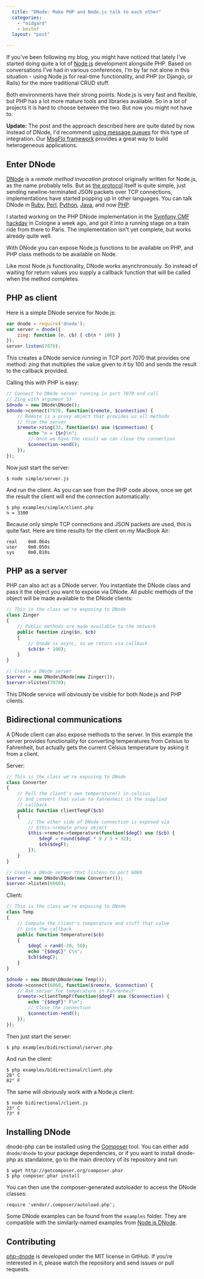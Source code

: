 ```yaml
---
  title: "DNode: Make PHP and Node.js talk to each other"
  categories: 
    - "midgard"
    - bestof
  layout: "post"

---
```

If you've been following my blog, you might have noticed that lately I've started doing quite a lot of [Node.js](http://nodejs.org/) development alongside PHP. Based on conversations I've had in various conferences, I'm by far not alone in this situation - using Node.js for real-time functionality, and PHP (or Django, or Rails) for the more traditional CRUD stuff.

Both environments have their strong points. Node.js is very fast and flexible, but PHP has a lot more mature tools and libraries available. So in a lot of projects it is hard to choose between the two. But now you might not have to.

**Update:** The post and the approach described here are quite dated by now. Instead of DNode, I'd recommend [using message queues](/blog/forget-http-microservices/) for this type of integration. Our [MsgFlo framework](https://msgflo.org/) provides a great way to build heterogeneous applications.

## Enter DNode

[DNode](http://substack.net/posts/85e1bd/DNode-Asynchronous-Remote-Method-Invocation-for-Node-js-and-the-Browser) is a _remote method invocation_ protocol originally written for Node.js, as the name probably tells. But as [the protocol](https://github.com/substack/dnode-protocol#readme) itself is quite simple, just sending newline-terminated JSON packets over TCP connections, implementations have started popping up in other languages. You can talk DNode in [Ruby](https://github.com/substack/dnode-ruby), [Perl](https://github.com/substack/dnode-perl), [Python](https://github.com/jesusabdullah/dnode-python), [Java](https://github.com/aslakhellesoy/dnode-java), and now [PHP](https://github.com/bergie/dnode-php).

I started working on the PHP DNode implementation in the [Symfony CMF hackday](http://blog.liip.ch/archive/2011/09/30/symfony-cmf-hackday-october-22nd-in-cologne.html) in Cologne a week ago, and got it into a running stage on a train ride from there to Paris. The implementation isn't yet complete, but works already quite well.

With DNode you can expose Node.js functions to be available on PHP, and PHP class methods to be available on Node.

Like most Node.js functionality, DNode works asynchronously. So instead of waiting for return values you supply a callback function that will be called when the method completes.

## PHP as client

Here is a simple DNode service for Node.js:

```javascript
var dnode = require('dnode');
var server = dnode({
    zing: function (n, cb) { cb(n * 100) }
});
server.listen(7070);
```

This creates a DNode service running in TCP port 7070 that provides one method: _zing_ that multiplies the value given to it by 100 and sends the result to the callback provided.

Calling this with PHP is easy:

```php
// Connect to DNode server running in port 7070 and call
// Zing with argument 33
$dnode = new DNode\DNode();
$dnode->connect(7070, function($remote, $connection) {
    // Remote is a proxy object that provides us all methods
    // from the server
    $remote->zing(33, function($n) use ($connection) {
        echo "n = {$n}\n";
        // Once we have the result we can close the connection
        $connection->end();
    });
});
```

Now just start the server:

    $ node simple/server.js

And run the client. As you can see from the PHP code above, once we get the result the client will end the connection automatically:

    $ php examples/simple/client.php 
    n = 3300

Because only simple TCP connections and JSON packets are used, this is quite fast. Here are time results for the client on my MacBook Air:

    real	0m0.064s
    user	0m0.050s
    sys	    0m0.010s

## PHP as a server

PHP can also act as a DNode server. You instantiate the DNode class and pass it the object you want to expose via DNode. All public methods of the object will be made available to the DNode clients:

```php
// This is the class we're exposing to DNode
class Zinger
{
    // Public methods are made available to the network
    public function zing($n, $cb)
    {
        // Dnode is async, so we return via callback
        $cb($n * 100);
    }
}

// Create a DNode server
$server = new DNode\DNode(new Zinger());
$server->listen(7070);
```

This DNode service will obviously be visible for both Node.js and PHP clients.

## Bidirectional communications

A DNode client can also expose methods to the server. In this example the server provides functionality for converting temperatures from Celsius to Fahrenheit, but actually gets the current Celsius temperature by asking it from a client.

Server:

```php
// This is the class we're exposing to DNode
class Converter
{
    // Poll the client's own temperature() in celsius
    // and convert that value to fahrenheit in the supplied
    // callback
    public function clientTempF($cb)
    {
        // The other side of DNode connection is exposed via
        // $this->remote proxy object
        $this->remote->temperature(function($degC) use ($cb) {
            $degF = round($degC * 9 / 5 + 32);
            $cb($degF);
        });
    }
}

// Create a DNode server that listens to port 6060
$server = new DNode\DNode(new Converter());
$server->listen(6060);
```

Client:

```php
// This is the class we're exposing to DNode
class Temp
{
    // Compute the client's temperature and stuff that value
    // into the callback
    public function temperature($cb)
    {
        $degC = rand(-20, 50);
        echo "{$degC}° C\n";
        $cb($degC);
    }
}

$dnode = new DNode\DNode(new Temp());
$dnode->connect(6060, function($remote, $connection) {
    // Ask server for temperature in Fahrenheit
    $remote->clientTempF(function($degF) use ($connection) {
        echo "{$degF}° F\n";
        // Close the connection
        $connection->end();
    });
});
```

Then just start the server:

    $ php examples/bidirectional/server.php

And run the client:

    $ php examples/bidirectional/client.php 
    28° C
    82° F

The same will obviously work with a Node.js client:

    $ node bidirectional/client.js 
    23° C
    73° F

## Installing DNode

dnode-php can be installed using the [Composer](http://packagist.org/) tool. You can either add `dnode/dnode` to your package dependencies, or if you want to install dnode-php as standalone, go to the main directory of its repository and run:

    $ wget http://getcomposer.org/composer.phar 
    $ php composer.phar install

You can then use the composer-generated autoloader to access the DNode classes:

    require 'vendor/.composer/autoload.php';

Some DNode examples can be found from the `examples` folder. They are compatible with the similarly-named examples from [Node.js DNode](https://github.com/substack/dnode).

## Contributing

[php-dnode](https://github.com/bergie/dnode-php) is developed under the MIT license in GitHub. If you're interested in it, please watch the repository and send issues or pull requests.
